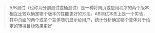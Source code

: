 > A/B测试（也称为分割测试或桶测试）是一种将网页或应用程序的两个版本相互比较以确定哪个版本的性能更好的方法。AB测试本质上是一个实验，其中页面的两个或多个变体随机显示给用户，统计分析确定哪个变体对于给定的转换目标效果更好

